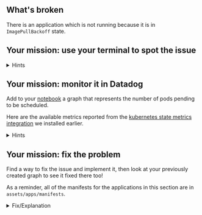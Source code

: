 ## What's broken

There is an application which is not running because it is in `ImagePullBackoff`
state.

## Your mission: use your terminal to spot the issue

<details>
<summary>Hints</summary>
The pod list has a `STATUS` column telling you in which state the pod is.
</details>

## Your mission: monitor it in Datadog

Add to your [notebook](https://app.datadoghq.com/notebook) a graph that
represents the number of pods pending to be scheduled.

Here are the available metrics reported from the [kubernetes state metrics
integration](https://docs.datadoghq.com/integrations/kubernetes/#kubernetes-state)
we installed earlier.

<details>
<summary>Hints</summary>
`kubernetes_state.container.status_report.count.waiting` is giving you the count of the containers currently reporting a in waiting state with the `reason` as a tag, using the `sum by` aggregator will give you the total number of containers matching this state.
</details>

## Your mission: fix the problem

Find a way to fix the issue and implement it, then look at your previously
created graph to see it fixed there too!

As a reminder, all of the manifests for the applications in this section are in
`assets/apps/manifests`.

<details>
<summary>Fix/Explanation</summary>
This pod failed to run because it was trying to use an image which does not
exist in the hub.<br/><br/> 

A metric query that identifies this issue is `kubernetes_state.container.status_report.count.waiting` filtered on `reason:errimagepull`<br/><br/> 

In this case the image is:
`k8s.gcr.io/pause:3.1-oops-i-did-a-typo-in-the-image-version` <br/><br/>

So if you just change the manifest to use something that exists and re-apply the
manifest you should be on your way!<br/><br/>

We included a sample patch as a solution:<br/><br/>
`kubectl patch deployment espresso --patch="$(cat assets/apps/fixes/espresso-fix.yaml)"`
</details>

